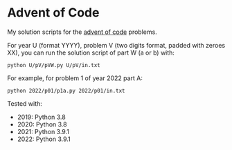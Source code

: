 # Advent of Code

My solution scripts for the [advent of code](https://adventofcode.com/) problems.

For year U (format YYYY), problem V (two digits format, padded with zeroes XX), you can run the solution script of part W (a or b) with:
```
python U/pV/pVW.py U/pV/in.txt
```

For example, for problem 1 of year 2022 part A:
```
python 2022/p01/p1a.py 2022/p01/in.txt
```

Tested with:
- 2019: Python 3.8
- 2020: Python 3.8
- 2021: Python 3.9.1
- 2022: Python 3.9.1
